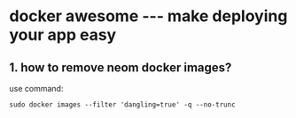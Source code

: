 docker awesome --- make deploying your app easy
==================================================
## 1. how to remove neom docker images?
use command:
~~~shell
sudo docker images --filter 'dangling=true' -q --no-trunc
~~~
